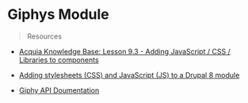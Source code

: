 # Giphys Module


> Resources

* [Acquia Knowledge Base: Lesson 9.3 - Adding JavaScript / CSS / Libraries to components](https://kbv2.acquia.com/article/lesson-93-adding-javascript-css-libraries-components)

* [Adding stylesheets (CSS) and JavaScript (JS) to a Drupal 8 module](https://www.drupal.org/docs/8/creating-custom-modules/adding-stylesheets-css-and-javascript-js-to-a-drupal-8-module)

* [Giphy API Doumentation](https://github.com/Giphy/GiphyAPI)

